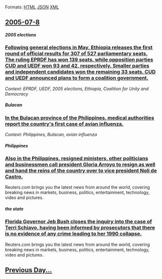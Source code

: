 
Formats: [HTML](2005/07/8/index.html)  [JSON](2005/07/8/index.json)  [XML](2005/07/8/index.xml)  

## [2005-07-8](/news/2005/07/8/index.md)

##### 2005 elections
### [ Following general elections in May, Ethiopia releases the first round of official results for 307 of 527 parliamentary seats. The ruling EPRDF has won 139 seats, while opposition parties CUD and UEDF won 93 and 42, respectively. Smaller parties and independent candidates won the remaining 33 seats. CUD and UEDF announced plans to form a coalition government. ](/news/2005/07/8/following-general-elections-in-may-ethiopia-releases-the-first-round-of-official-results-for-307-of-527-parliamentary-seats-the-ruling-ep.md)
_Context: EPRDF, UEDF, 2005 elections, Ethiopia, Coalition for Unity and Democracy_

##### Bulacan
### [ In the Bulacan province of the Philippines, medical authorities report the country's first case of avian influenza. ](/news/2005/07/8/in-the-bulacan-province-of-the-philippines-medical-authorities-report-the-country-s-first-case-of-avian-influenza.md)
_Context: Philippines, Bulacan, avian influenza_

##### Philippines
### [ Also in the Philippines, resigned ministers, other politicians and businessmen call president Gloria Arroyo to resign as well and hand the reins of the country over to vice president Noli de Castro. ](/news/2005/07/8/also-in-the-philippines-resigned-ministers-other-politicians-and-businessmen-call-president-gloria-arroyo-to-resign-as-well-and-hand-the.md)
Reuters.com brings you the latest news from around the world, covering breaking news in markets, business, politics, entertainment, technology, video and pictures.

##### the state
### [ Florida Governor Jeb Bush closes the inquiry into the case of Terri Schiavo, having been informed by prosecutors that there is no evidence of any crime leading to her 1990 collapse. ](/news/2005/07/8/florida-governor-jeb-bush-closes-the-inquiry-into-the-case-of-terri-schiavo-having-been-informed-by-prosecutors-that-there-is-no-evidence.md)
Reuters.com brings you the latest news from around the world, covering breaking news in markets, business, politics, entertainment, technology, video and pictures.

## [Previous Day...](/news/2005/07/7/index.md)

